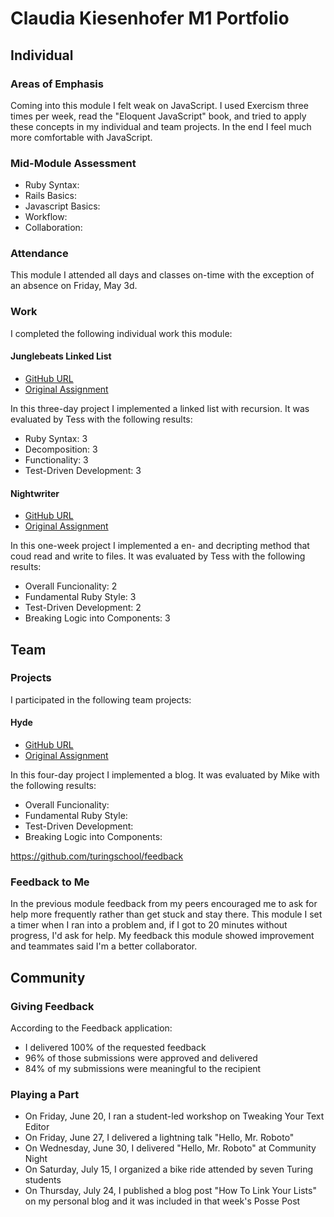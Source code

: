 # Claudia Kiesenhofer M1 Portfolio

## Individual

### Areas of Emphasis

Coming into this module I felt weak on JavaScript. I used Exercism three times
per week, read the "Eloquent JavaScript" book, and tried to apply these concepts
in my individual and team projects. In the end I feel much more comfortable with
JavaScript.

### Mid-Module Assessment

* Ruby Syntax: 
* Rails Basics: 
* Javascript Basics: 
* Workflow: 
* Collaboration: 

### Attendance

This module I attended all days and classes on-time with the exception of an
absence on Friday, May 3d.

### Work

I completed the following individual work this module:

#### Junglebeats Linked List

* [GitHub URL](https://github.com/claudia108/junglebeats)
* [Original Assignment](https://github.com/turingschool/curriculum/blob/master/source/projects/jungle_beat.markdown)

In this three-day project I implemented a linked list with recursion. It was
evaluated by Tess with the following results:

* Ruby Syntax: 3
* Decomposition: 3
* Functionality: 3
* Test-Driven Development: 3

#### Nightwriter

* [GitHub URL](https://github.com/claudia108/nightwriter)
* [Original Assignment](https://github.com/turingschool/curriculum/blob/master/source/projects/night_writer.markdown)

In this one-week project I implemented a en- and decripting method that coud read and write to files. It was
evaluated by Tess with the following results:

* Overall Funcionality: 2
* Fundamental Ruby Style: 3
* Test-Driven Development: 2
* Breaking Logic into Components: 3


## Team

### Projects

I participated in the following team projects:

#### Hyde

* [GitHub URL](https://github.com/claudia108/hyde)
* [Original Assignment](https://github.com/turingschool/curriculum/source/projects/hyde/index.markdown)

In this four-day project I implemented a blog. It was
evaluated by Mike with the following results:

* Overall Funcionality: 
* Fundamental Ruby Style: 
* Test-Driven Development: 
* Breaking Logic into Components: 

https://github.com/turingschool/feedback

### Feedback to Me

In the previous module feedback from my peers encouraged me to ask for help
more frequently rather than get stuck and stay there. This module I set a timer
when I ran into a problem and, if I got to 20 minutes without progress, I'd ask
for help. My feedback this module showed improvement and teammates said I'm a
better collaborator.

## Community

### Giving Feedback

According to the Feedback application:

* I delivered 100% of the requested feedback
* 96% of those submissions were approved and delivered
* 84% of my submissions were meaningful to the recipient

### Playing a Part

* On Friday, June 20, I ran a student-led workshop on Tweaking Your Text Editor
* On Friday, June 27, I delivered a lightning talk "Hello, Mr. Roboto"
* On Wednesday, June 30, I delivered "Hello, Mr. Roboto" at Community Night
* On Saturday, July 15, I organized a bike ride attended by seven Turing students
* On Thursday, July 24, I published a blog post "How To Link Your Lists" on my
personal blog and it was included in that week's Posse Post
